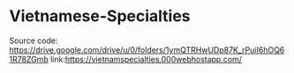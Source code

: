 # Vietnamese-Specialties
Source code: https://drive.google.com/drive/u/0/folders/1ymQTRHwUDp87K_rPuiI6hOQ61R78ZGmb
link:https://vietnamspecialties.000webhostapp.com/
